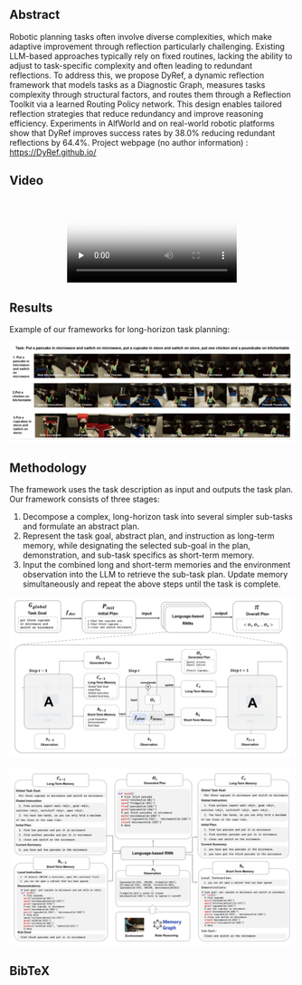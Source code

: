 <!-- <h1 align="center"> Faithful LLMs for Long-Horizon Task Planning </h1> -->

<!--
<div align='center'>
  <font size=4 color=black>ICRA 2024</font>
</div>
-->

<!--
[author1](https://www.yuque.com/zhangjiatao-grdyv/rn49ht/lq7xzy4xmxgrpgz9), [author2](https://www.yuque.com/zhangjiatao-grdyv/rn49ht/vsarazgdts43o7y4)
-->

## Abstract
Robotic planning tasks often involve diverse complexities, which make adaptive improvement through reflection particularly challenging. Existing LLM-based approaches typically rely on fixed routines, lacking the ability to adjust to task-specific complexity and often leading to redundant reflections. To address this, we propose DyRef, a dynamic reflection framework that models tasks as a Diagnostic Graph, measures tasks complexity through structural factors, and routes them through a Reflection Toolkit via a learned Routing Policy network. This design enables tailored reflection strategies that reduce redundancy and improve reasoning efficiency. Experiments in AlfWorld and on real-world robotic platforms show that DyRef improves success rates by 38.0% reducing redundant reflections by 64.4%. Project webpage (no author information) : https://DyRef.github.io/

## Video

<div align='center'>
  <video id="video" controls="" preload="none" poster="作者(图片地址)">
    <source id="mp4" src="https://github.com/Mongoosesyf/DiEP.github.io/blob/main/samll.mp4" type="video/mp4">
  </video>
</div>

## Results
Example of our frameworks for long-horizon task planning:

<div align='center'>
  <img src="https://github.com/Mongoosesyf/DiEP.github.io/blob/main/result.PNG">
</div>

## Methodology
The framework uses the task description as input and outputs the task plan. Our framework consists of three stages: 
1. Decompose a complex, long-horizon task into several simpler sub-tasks and formulate an abstract plan.
2. Represent the task goal, abstract plan, and instruction as long-term memory, while designating the selected sub-goal in the plan, demonstration, and sub-task specifics as short-term memory.
3. Input the combined long and short-term memories and the environment observation into the LLM to retrieve the sub-task plan. Update memory simultaneously and repeat the above steps until the task is complete.

<div align='center'>
  <img src="https://github.com/Mongoosesyf/DiEP.github.io/blob/main/RNN.PNG">
</div>

<br/>

<div align='center'>
  <img src="https://github.com/Mongoosesyf/DiEP.github.io/blob/main/details.PNG">
</div>

## BibTeX
